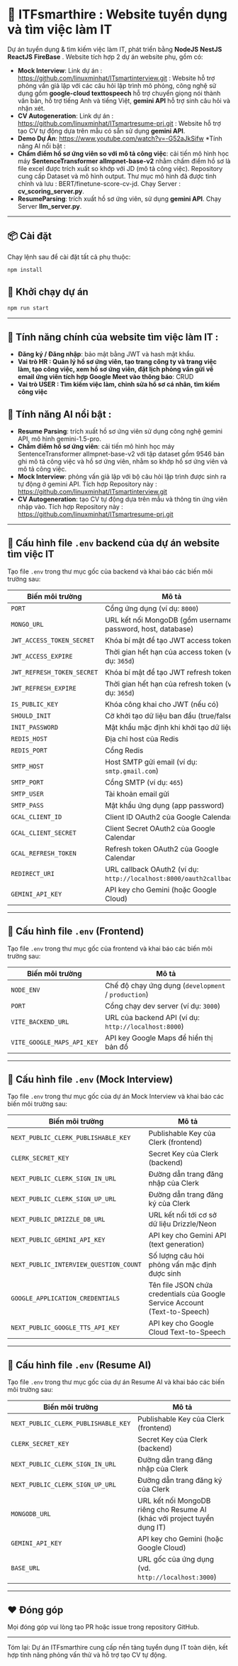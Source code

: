 # 🚀 ITFsmarthire : Website tuyển dụng và tìm việc làm IT 
Dự án tuyển dụng & tìm kiếm việc làm IT, phát triển bằng **NodeJS** **NestJS** **ReactJS** **FireBase** . Website tích hợp 2 dự án website phụ, gồm có:

* **Mock Interview**: Link dự án : https://github.com/linuxminhat/ITsmartinterview.git : Website hỗ trợ phỏng vấn giả lập với các câu hỏi lập trình mô phỏng, công nghệ sử dụng gồm **google-cloud texttospeech** hỗ trợ chuyển giọng nói thành văn bản, hỗ trợ tiếng Anh và tiếng Việt, **gemini API** hỗ trợ sinh câu hỏi và nhận xét.
* **CV Autogeneration**: Link dự án : https://github.com/linuxminhat/ITsmartresume-prj.git : Website hỗ trợ tạo CV tự động dựa trên mẫu có sẵn sử dụng **gemini API**.
* **Demo Dự Án**: https://www.youtube.com/watch?v=-G52aJkSifw
*Tính năng AI nổi bật : 
* **Chấm điểm hồ sơ ứng viên so với mô tả công việc**: cải tiến mô hình học máy **SentenceTransformer allmpnet-base-v2** nhằm chấm điểm hồ sơ là file excel được trích xuất so khớp với JD (mô tả công việc). Repository cung cấp Dataset và mô hình output. Thư mục mô hình đã được tinh chỉnh và lưu : BERT/finetune-score-cv-jd. Chạy Server : **cv_scoring_server.py**. 
* **ResumeParsing**: trích xuất hồ sơ ứng viên, sử dụng **gemini API**. Chạy Server **llm_server.py**. 
---

## 📦 Cài đặt

Chạy lệnh sau để cài đặt tất cả phụ thuộc:

```bash
npm install
```

## 🚀 Khởi chạy dự án

```bash
npm run start
```

---

## 🌟 Tính năng chính của website tìm việc làm IT :

* **Đăng ký / Đăng nhập**: bảo mật bằng JWT và hash mật khẩu.
* **Vai trò  HR : Quản lý hồ sơ ứng viên, tạo trang công ty và trang việc làm, tạo công việc, xem hồ sơ ứng viên, đặt lịch phỏng vấn gửi về email ứng viên tích hợp Google Meet vào thông báo**: CRUD
* **Vai trò USER : Tìm kiếm việc làm, chỉnh sửa hồ sơ cá nhân, tìm kiếm công việc**

## 🌟 Tính năng AI nổi bật :
* **Resume Parsing**: trích xuất hồ sơ ứng viên sử dụng công nghệ gemini API, mô hình gemini-1.5-pro. 
* **Chấm điểm hồ sơ ứng viên**: cải tiến mô hình học máy SentenceTransformer allmpnet-base-v2 với tập dataset gồm 9546 bản ghi mô tả công việc và hồ sơ ứng viên, nhằm so khớp hồ sơ ứng viên và mô tả công việc. 
* **Mock Interview**: phỏng vấn giả lập với bộ câu hỏi lập trình được sinh ra tự động ở gemini API. Tích hợp Repository này : https://github.com/linuxminhat/ITsmartinterview.git
* **CV Autogeneration**: tạo CV tự động dựa trên mẫu và thông tin ứng viên nhập vào. Tích hợp Repository này : https://github.com/linuxminhat/ITsmartresume-prj.git
---
## 🔧 Cấu hình file `.env` backend của dự án website tìm việc IT 

Tạo file `.env` trong thư mục gốc của backend và khai báo các biến môi trường sau:

| Biến môi trường               | Mô tả                                                                                  |
|-------------------------------|----------------------------------------------------------------------------------------|
| `PORT`                        | Cổng ứng dụng (ví dụ: `8000`)                                                          |
| `MONGO_URL`                   | URL kết nối MongoDB (gồm username, password, host, database)                           |
| `JWT_ACCESS_TOKEN_SECRET`     | Khóa bí mật để tạo JWT access token                                                    |
| `JWT_ACCESS_EXPIRE`           | Thời gian hết hạn của access token (ví dụ: `365d`)                                     |
| `JWT_REFRESH_TOKEN_SECRET`    | Khóa bí mật để tạo JWT refresh token                                                   |
| `JWT_REFRESH_EXPIRE`          | Thời gian hết hạn của refresh token (ví dụ: `365d`)                                    |
| `IS_PUBLIC_KEY`               | Khóa công khai cho JWT (nếu có)                                                        |
| `SHOULD_INIT`                 | Cờ khởi tạo dữ liệu ban đầu (true/false)                                               |
| `INIT_PASSWORD`               | Mật khẩu mặc định khi khởi tạo dữ liệu                                                 |
| `REDIS_HOST`                  | Địa chỉ host của Redis                                                                 |
| `REDIS_PORT`                  | Cổng Redis                                                                             |
| `SMTP_HOST`                   | Host SMTP gửi email (ví dụ: `smtp.gmail.com`)                                         |
| `SMTP_PORT`                   | Cổng SMTP (ví dụ: `465`)                                                               |
| `SMTP_USER`                   | Tài khoản email gửi                                                                    |
| `SMTP_PASS`                   | Mật khẩu ứng dụng (app password)                                                        |
| `GCAL_CLIENT_ID`              | Client ID OAuth2 của Google Calendar                                                  |
| `GCAL_CLIENT_SECRET`          | Client Secret OAuth2 của Google Calendar                                              |
| `GCAL_REFRESH_TOKEN`          | Refresh token OAuth2 của Google Calendar                                               |
| `REDIRECT_URI`                | URL callback OAuth2 (ví dụ: `http://localhost:8000/oauth2callback`)                    |
| `GEMINI_API_KEY`              | API key cho Gemini (hoặc Google Cloud)                                                 |

---
## 🔧 Cấu hình file `.env` (Frontend)

Tạo file `.env` trong thư mục gốc của frontend và khai báo các biến môi trường sau:

| Biến môi trường                | Mô tả                                                       |
|--------------------------------|-------------------------------------------------------------|
| `NODE_ENV`                     | Chế độ chạy ứng dụng (`development` / `production`)         |
| `PORT`                         | Cổng chạy dev server (ví dụ: `3000`)                        |
| `VITE_BACKEND_URL`             | URL của backend API (ví dụ: `http://localhost:8000`)        |
| `VITE_GOOGLE_MAPS_API_KEY`     | API key Google Maps để hiển thị bản đồ                      |

---
## 🔧 Cấu hình file `.env` (Mock Interview)

Tạo file `.env` trong thư mục gốc của dự án Mock Interview và khai báo các biến môi trường sau:

| Biến môi trường                             | Mô tả                                                                                         |
|---------------------------------------------|-----------------------------------------------------------------------------------------------|
| `NEXT_PUBLIC_CLERK_PUBLISHABLE_KEY`         | Publishable Key của Clerk (frontend)                                                          |
| `CLERK_SECRET_KEY`                          | Secret Key của Clerk (backend)                                                                |
| `NEXT_PUBLIC_CLERK_SIGN_IN_URL`             | Đường dẫn trang đăng nhập của Clerk                                                           |
| `NEXT_PUBLIC_CLERK_SIGN_UP_URL`             | Đường dẫn trang đăng ký của Clerk                                                             |
| `NEXT_PUBLIC_DRIZZLE_DB_URL`                | URL kết nối tới cơ sở dữ liệu Drizzle/Neon                                                   |
| `NEXT_PUBLIC_GEMINI_API_KEY`                | API key cho Gemini API (text generation)                                                      |
| `NEXT_PUBLIC_INTERVIEW_QUESTION_COUNT`      | Số lượng câu hỏi phỏng vấn mặc định được sinh                                                |
| `GOOGLE_APPLICATION_CREDENTIALS`            | Tên file JSON chứa credentials của Google Service Account (Text-to-Speech)                    |
| `NEXT_PUBLIC_GOOGLE_TTS_API_KEY`            | API key cho Google Cloud Text-to-Speech                                                      |

---
## 🔧 Cấu hình file `.env` (Resume AI)

Tạo file `.env` trong thư mục gốc của dự án Resume AI và khai báo các biến môi trường sau:

| Biến môi trường                             | Mô tả                                                                                         |
|---------------------------------------------|-----------------------------------------------------------------------------------------------|
| `NEXT_PUBLIC_CLERK_PUBLISHABLE_KEY`         | Publishable Key của Clerk (frontend)                                                          |
| `CLERK_SECRET_KEY`                          | Secret Key của Clerk (backend)                                                                |
| `NEXT_PUBLIC_CLERK_SIGN_IN_URL`             | Đường dẫn trang đăng nhập của Clerk                                                           |
| `NEXT_PUBLIC_CLERK_SIGN_UP_URL`             | Đường dẫn trang đăng ký của Clerk                                                             |
| `MONGODB_URL`                               | URL kết nối MongoDB riêng cho Resume AI (khác với project tuyển dụng IT)                     |
| `GEMINI_API_KEY`                            | API key cho Gemini (hoặc Google Cloud)                                                        |
| `BASE_URL`                                  | URL gốc của ứng dụng (vd. `http://localhost:3000`)                                            |

---

## ❤️ Đóng góp

Mọi đóng góp vui lòng tạo PR hoặc issue trong repository GitHub.

---

Tóm lại: Dự án ITFsmarthire cung cấp nền tảng tuyển dụng IT toàn diện, kết hợp tính năng phỏng vấn thử và hỗ trợ tạo CV tự động.
